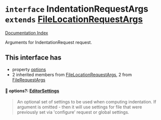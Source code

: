 # `interface` IndentationRequestArgs `extends` [FileLocationRequestArgs](../interface.FileLocationRequestArgs/README.md)

[Documentation Index](../README.md)

Arguments for IndentationRequest request.

## This interface has

- property [options](#-options-editorsettings)
- 2 inherited members from [FileLocationRequestArgs](../interface.FileLocationRequestArgs/README.md), 2 from [FileRequestArgs](../interface.FileRequestArgs/README.md)


#### 📄 options?: [EditorSettings](../type.EditorSettings/README.md)

> An optional set of settings to be used when computing indentation.
> If argument is omitted - then it will use settings for file that were previously set via 'configure' request or global settings.



